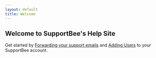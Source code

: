 ```yaml
---
layout: default
title: Welcome
---
```


Welcome to SupportBee's Help Site
---------------------------------

Get started by [Forwarding your support emails](/forwarding-your-support-emails/) and [Adding Users](/adding-users) to your SupportBee account.
